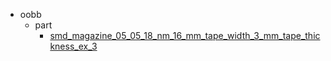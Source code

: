 * oobb
  * part
    * [smd_magazine_05_05_18_nm_16_mm_tape_width_3_mm_tape_thickness_ex_3](oobb/part/smd_magazine_05_05_18_nm_16_mm_tape_width_3_mm_tape_thickness_ex_3)
